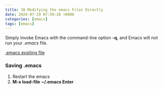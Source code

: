 ```yaml
---  
title: 38 Modifying the emacs Files Directly  
date: 2024-07-29 07:59:20 +0800  
categories: [emacs]  
tags: [emacs]  
---
```

Simply invoke Emacs with the command-line option **-q**, and Emacs will not run your *.emacs* file.

[.emacs exsiting file](http://www.dotemacs.de/)

### Saving .emacs

1. Restart the emacs
2. **M-x load-file** **\~/.emacs Enter**
